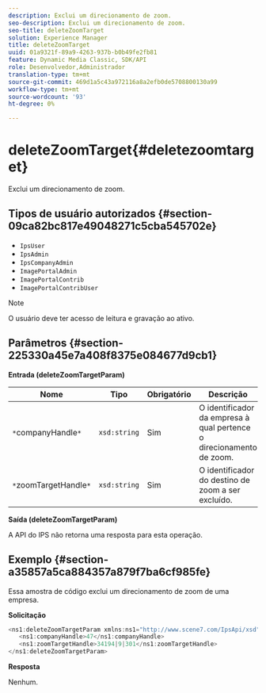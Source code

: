 ```yaml
---
description: Exclui um direcionamento de zoom.
seo-description: Exclui um direcionamento de zoom.
seo-title: deleteZoomTarget
solution: Experience Manager
title: deleteZoomTarget
uuid: 01a9321f-89a9-4263-937b-b0b49fe2fb81
feature: Dynamic Media Classic, SDK/API
role: Desenvolvedor,Administrador
translation-type: tm+mt
source-git-commit: 469d1a5c43a972116a8a2efb0de5708800130a99
workflow-type: tm+mt
source-wordcount: '93'
ht-degree: 0%

---
```



# deleteZoomTarget{#deletezoomtarget}

Exclui um direcionamento de zoom.

## Tipos de usuário autorizados {#section-09ca82bc817e49048271c5cba545702e}

* `IpsUser`
* `IpsAdmin`
* `IpsCompanyAdmin`
* `ImagePortalAdmin`
* `ImagePortalContrib`
* `ImagePortalContribUser`

>[!NOTE]
>
>O usuário deve ter acesso de leitura e gravação ao ativo.

## Parâmetros {#section-225330a45e7a408f8375e084677d9cb1}

**Entrada (deleteZoomTargetParam)**

| Nome | Tipo | Obrigatório | Descrição |
|---|---|---|---|
| `*`companyHandle`*` | `xsd:string` | Sim | O identificador da empresa à qual pertence o direcionamento de zoom. |
| `*`zoomTargetHandle`*` | `xsd:string` | Sim | O identificador do destino de zoom a ser excluído. |

**Saída (deleteZoomTargetParam)**

A API do IPS não retorna uma resposta para esta operação.

## Exemplo {#section-a35857a5ca884357a879f7ba6cf985fe}

Essa amostra de código exclui um direcionamento de zoom de uma empresa.

**Solicitação**

```java
<ns1:deleteZoomTargetParam xmlns:ns1="http://www.scene7.com/IpsApi/xsd">
   <ns1:companyHandle>47</ns1:companyHandle>
   <ns1:zoomTargetHandle>34194|9|301</ns1:zoomTargetHandle>
</ns1:deleteZoomTargetParam>
```

**Resposta**

Nenhum.

